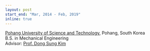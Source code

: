 ```yaml
---
layout: post
start_end: "Mar, 2014 - Feb, 2019"
inline: true
---
```


[Pohang University of Science and Technology](https://postech.ac.kr/eng/), Pohang, South Korea \
B.S. in Mechanical Engineering \
Advisor: [Prof. Dong Sung Kim](https://scholar.google.com/citations?user=s9-5LXcAAAAJ&hl=eng)